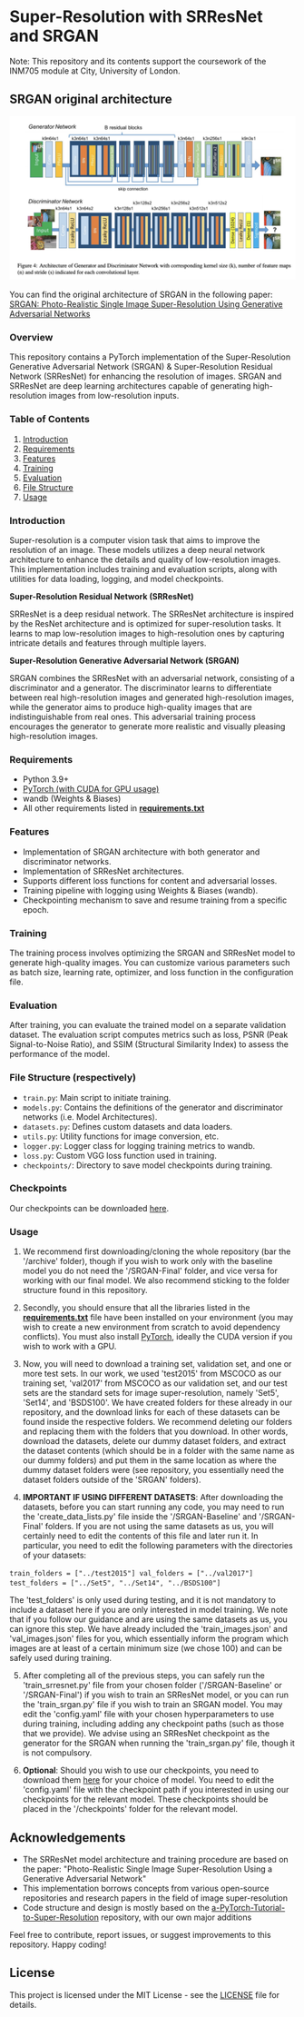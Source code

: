 # Super-Resolution with SRResNet and SRGAN

Note: This repository and its contents support the coursework of the INM705 module at City, University of London.

## SRGAN original architecture
![Example Image](architecture.jpg)

You can find the original architecture of SRGAN in the following paper:
[SRGAN: Photo-Realistic Single Image Super-Resolution Using Generative Adversarial Networks](https://arxiv.org/abs/1609.04802)

### Overview

This repository contains a PyTorch implementation of the Super-Resolution Generative Adversarial Network (SRGAN) & Super-Resolution Residual Network (SRResNet) for enhancing the resolution of images. SRGAN and SRResNet are deep learning architectures capable of generating high-resolution images from low-resolution inputs.

### Table of Contents
1. [Introduction](#introduction)
2. [Requirements](#requirements)
3. [Features](#features)
4. [Training](#training)
5. [Evaluation](#evaluation)
6. [File Structure](#FileStructure)
7. [Usage](#usage)

### Introduction
Super-resolution is a computer vision task that aims to improve the resolution of an image. These models utilizes a deep neural network architecture to enhance the details and quality of low-resolution images. This implementation includes training and evaluation scripts, along with utilities for data loading, logging, and model checkpoints.

**Super-Resolution Residual Network (SRResNet)**

SRResNet is a deep residual network. The SRResNet architecture is inspired by the ResNet architecture and is optimized for super-resolution tasks. It learns to map low-resolution images to high-resolution ones by capturing intricate details and features through multiple layers.

**Super-Resolution Generative Adversarial Network (SRGAN)**

SRGAN combines the SRResNet with an adversarial network, consisting of a discriminator and a generator. The discriminator learns to differentiate between real high-resolution images and generated high-resolution images, while the generator aims to produce high-quality images that are indistinguishable from real ones. This adversarial training process encourages the generator to generate more realistic and visually pleasing high-resolution images.

### Requirements
- Python 3.9+
- [PyTorch (with CUDA for GPU usage)](https://pytorch.org/get-started/locally/)
- wandb (Weights & Biases)
- All other requirements listed in [**requirements.txt**](https://github.com/rafipatel/Image-Super-Resolution-using-GANs/blob/main/requirements.txt)

### Features
- Implementation of SRGAN architecture with both generator and discriminator networks.
- Implementation of SRResNet architectures.
- Supports different loss functions for content and adversarial losses.
- Training pipeline with logging using Weights & Biases (wandb).
- Checkpointing mechanism to save and resume training from a specific epoch.

### Training
The training process involves optimizing the SRGAN and SRResNet model to generate high-quality images. You can customize various parameters such as batch size, learning rate, optimizer, and loss function in the configuration file.

### Evaluation
After training, you can evaluate the trained model on a separate validation dataset. The evaluation script computes metrics such as loss, PSNR (Peak Signal-to-Noise Ratio), and SSIM (Structural Similarity Index) to assess the performance of the model.

### File Structure (respectively)
- `train.py`: Main script to initiate training.
- `models.py`: Contains the definitions of the generator and discriminator networks (i.e. Model Architectures).
- `datasets.py`: Defines custom datasets and data loaders.
- `utils.py`: Utility functions for image conversion, etc.
- `logger.py`: Logger class for logging training metrics to wandb.
- `loss.py`: Custom VGG loss function used in training.
- `checkpoints/`: Directory to save model checkpoints during training.

### Checkpoints
Our checkpoints can be downloaded [here](https://cityuni-my.sharepoint.com/:f:/g/personal/yasir-zubayr_barlas_city_ac_uk/EvPZOvxznetMi6MV3iN40JsBosC_QSkUhjvD464jKtUYrg?e=barQWp).

### Usage
1. We recommend first downloading/cloning the whole repository (bar the '/archive' folder), though if you wish to work only with the baseline model you do not need the '/SRGAN-Final' folder, and vice versa for working with our final model. We also recommend sticking to the folder structure found in this repository.

2. Secondly, you should ensure that all the libraries listed in the [**requirements.txt**](https://github.com/rafipatel/Image-Super-Resolution-using-GANs/blob/main/requirements.txt) file have been installed on your environment (you may wish to create a new environment from scratch to avoid dependency conflicts). You must also install [PyTorch](https://pytorch.org/get-started/locally/), ideally the CUDA version if you wish to work with a GPU. 

3. Now, you will need to download a training set, validation set, and one or more test sets. In our work, we used 'test2015' from MSCOCO as our training set, 'val2017' from MSCOCO as our validation set, and our test sets are the standard sets for image super-resolution, namely 'Set5', 'Set14', and 'BSDS100'. We have created folders for these already in our repository, and the download links for each of these datasets can be found inside the respective folders. We recommend deleting our folders and replacing them with the folders that you download. In other words, download the datasets, delete our dummy dataset folders, and extract the dataset contents (which should be in a folder with the same name as our dummy folders) and put them in the same location as where the dummy dataset folders were (see repository, you essentially need the dataset folders outside of the 'SRGAN' folders).

4. **IMPORTANT IF USING DIFFERENT DATASETS**: After downloading the datasets, before you can start running any code, you may need to run the 'create_data_lists.py' file inside the '/SRGAN-Baseline' and '/SRGAN-Final' folders. If you are not using the same datasets as us, you will certainly need to edit the contents of this file and later run it. In particular, you need to edit the following parameters with the directories of your datasets:

``train_folders = ["../test2015"]
val_folders = ["../val2017"]
test_folders = ["../Set5", "../Set14", "../BSDS100"]``

The 'test_folders' is only used during testing, and it is not mandatory to include a dataset here if you are only interested in model training. We note that if you follow our guidance and are using the same     datasets as us, you can ignore this step. We have already included the 'train_images.json' and 'val_images.json' files for you, which essentially inform the program which images are at least of a certain        minimum size (we chose 100) and can be safely used during training.

5. After completing all of the previous steps, you can safely run the 'train_srresnet.py' file from your chosen folder ('/SRGAN-Baseline' or '/SRGAN-Final') if you wish to train an SRResNet model, or you can run the 'train_srgan.py' file if you wish to train an SRGAN model. You may edit the 'config.yaml' file with your chosen hyperparameters to use during training, including adding any checkpoint paths (such as those that we provide). We advise using an SRResNet checkpoint as the generator for the SRGAN when running the 'train_srgan.py' file, though it is not compulsory.

6. **Optional**: Should you wish to use our checkpoints, you need to download them [here](https://cityuni-my.sharepoint.com/:f:/g/personal/yasir-zubayr_barlas_city_ac_uk/EvPZOvxznetMi6MV3iN40JsBosC_QSkUhjvD464jKtUYrg?e=barQWp) for your choice of model. You need to edit the 'config.yaml' file with the checkpoint path if you interested in using our checkpoints for the relevant model. These checkpoints should be placed in the '/checkpoints' folder for the relevant model.

## Acknowledgements
- The SRResNet model architecture and training procedure are based on the paper: "Photo-Realistic Single Image Super-Resolution Using a Generative Adversarial Network"
- This implementation borrows concepts from various open-source repositories and research papers in the field of image super-resolution
- Code structure and design is mostly based on the [a-PyTorch-Tutorial-to-Super-Resolution](https://github.com/sgrvinod/a-PyTorch-Tutorial-to-Super-Resolution/) repository, with our own major additions

Feel free to contribute, report issues, or suggest improvements to this repository. Happy coding!

## License
This project is licensed under the MIT License - see the [LICENSE](LICENSE) file for details.
